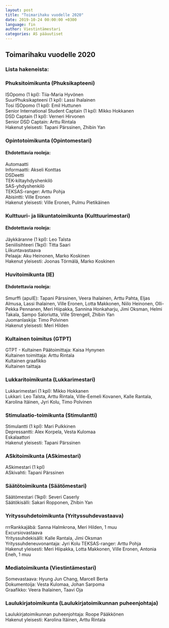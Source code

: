 ```yaml
---
layout: post
title: "Toimarihaku vuodelle 2020"
date: 2019-10-24 00:00:00 +0300
language: fin
author: Viestintämestari
categories: AS pääuutiset
---
```


## Toimarihaku vuodelle 2020

### Lista hakeneista:

### Phuksitoimikunta (Phuksikapteeni)

ISOpomo (1 kpl): Tiia-Maria Hyvönen  
SuurPhuksikapteeni (1 kpl): Lassi Ihalainen  
Tosi ISOpomo (1 kpl): Emil Huttunen  
Senior International Student Captain (1 kpl): Mikko Hokkanen  
DSD Captain (1 kpl): Verneri Hirvonen  
Senior DSD Captain: Arttu Rintala  
Hakenut yleisesti: Tapani Pärssinen, Zhibin Yan

### Opintotoimikunta (Opintomestari)
#### Ehdotettavia rooleja:

Automaatti  
Informaatti: Akseli Konttas  
DSDeetti  
TEK-kiltayhdyshenkilö  
SAS-yhdyshenkilö  
TEKSAS-ranger: Arttu Pohja  
Abisintti: Ville Eronen  
Hakenut yleisesti: Ville Eronen, Pulmu Pietikäinen

### Kulttuuri- ja liikuntatoimikunta (Kulttuurimestari)
#### Ehdotettavia rooleja:

Jäykkäranne (1 kpl): Leo Talsta  
Seniilisihteeri (1kpl): Titta Saari  
Liikuntavastaava  
Pelaaja: Aku Heinonen, Marko Koskinen  
Hakenut yleisesti: Joonas Törmälä, Marko Koskinen  

### Huvitoimikunta (IE)
#### Ehdotettavia rooleja:

Smurffi (apuIE): Tapani Pärssinen, Veera Ihalainen, Arttu Pahta, Eljas Almusa, Lassi Ihalainen, Ville Eronen, Lotta Makkonen, Niilo Heinonen, Olli-Pekka Pennanen, Meri Hiipakka, Sannina Honkaharju, Jimi Oksman, Helmi Takala, Sampo Saloriutta, Ville Strengell, Zhibin Yan   
Juomanlaskija: Timo Polvinen  
Hakenut yleisesti: Meri Hilden

### Kultainen toimitus (GTPT)

GTPT - Kultainen Päätoimittaja: Kaisa Hynynen  
Kultainen toimittaja: Arttu Rintala  
Kultainen graafikko  
Kultainen taittaja  

### Lukkaritoimikunta (Lukkarimestari)

Lukkarimestari (1 kpl): Mikko Hokkanen  
Lukkari: Leo Talsta, Arttu Rintala, Ville-Eemeli Kovanen, Kalle Rantala, Karolina Itäinen, Jyri Kolu, Timo Polvinen  

### Stimulaatio-toimikunta (Stimulantti)

Stimulantti (1 kpl): Mari Pulkkinen  
Depressantti: Alex Korpela, Vesta Kulomaa  
Eskalaattori  
Hakenut yleisesti: Tapani Pärssinen

### ASkitoimikunta (ASkimestari)

ASkimestari (1 kpl)  
ASkivahti: Tapani Pärssinen

### Säätötoimikunta (Säätömestari)

Säätömestari (1kpl): Severi Caserly  
Säätökisälli: Sakari Ropponen, Zhibin Yan

### Yrityssuhdetoimikunta (Yrityssuhdevastaava)

rrrRankkajäbä: Sanna Halmkrona, Meri Hilden, 1 muu  
Excursiovastaava  
Yrityssuhdekisälli: Kalle Rantala, Jimi Oksman    
Yrityssuhdeneuvonantaja: Jyri Kolu
TEKSAS-ranger: Arttu Pohja  
Hakenut yleisesti: Meri Hiipakka, Lotta Makkonen, Ville Eronen, Antonia Eneh, 1 muu

### Mediatoimikunta (Viestintämestari)

Somevastaava: Hyung Jun Chang, Marcell Berta  
Dokumentoija: Vesta Kulomaa, Johan Sarpoma  
Graafikko: Veera Ihalainen, Taavi Oja  

### Laulukirjatoimikunta (Laulukirjatoimikunnan puheenjohtaja)

Laulukirjatoimikunnan puheenjohtaja: Roope Pääkkönen  
Hakenut yleisesti: Karolina Itäinen, Arttu Rintala
